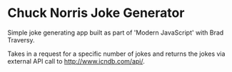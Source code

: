 # Chuck Norris Joke Generator
Simple joke generating app built as part of 'Modern JavaScript' with Brad Traversy. 

Takes in a request for a specific number of jokes and returns the jokes via external API call to http://www.icndb.com/api/.
